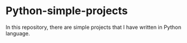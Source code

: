 # Python-simple-projects
In this repository, there are simple projects that I have written in Python language.
